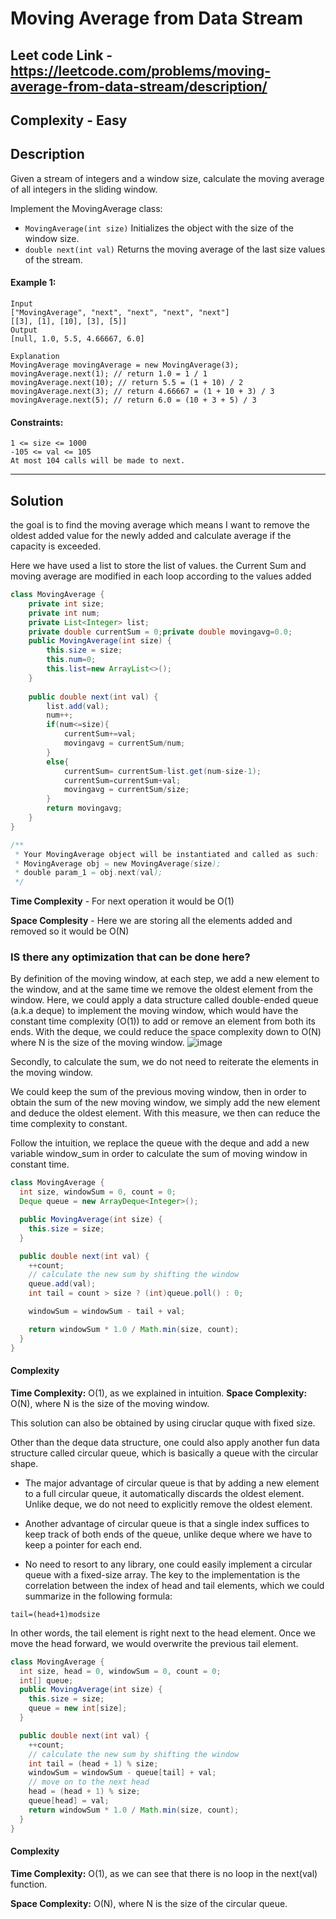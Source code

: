 # Moving Average from Data Stream

## Leet code Link - https://leetcode.com/problems/moving-average-from-data-stream/description/

## Complexity - Easy

## Description
Given a stream of integers and a window size, calculate the moving average of all integers in the sliding window.

Implement the MovingAverage class:

- `MovingAverage(int size)` Initializes the object with the size of the window size.
- `double next(int val)` Returns the moving average of the last size values of the stream.

#### Example 1:
```plaintext
Input
["MovingAverage", "next", "next", "next", "next"]
[[3], [1], [10], [3], [5]]
Output
[null, 1.0, 5.5, 4.66667, 6.0]

Explanation
MovingAverage movingAverage = new MovingAverage(3);
movingAverage.next(1); // return 1.0 = 1 / 1
movingAverage.next(10); // return 5.5 = (1 + 10) / 2
movingAverage.next(3); // return 4.66667 = (1 + 10 + 3) / 3
movingAverage.next(5); // return 6.0 = (10 + 3 + 5) / 3
 ```

#### Constraints:
```plaintext
1 <= size <= 1000
-105 <= val <= 105
At most 104 calls will be made to next.
```
---
## Solution
the goal is to find the moving average which means I want to remove the oldest added value for the newly added and calculate average if the capacity is exceeded.

Here we have used a list to store the list of values. the Current Sum and moving average are modified in each loop according to the values added

```java
class MovingAverage {
    private int size;
    private int num;
    private List<Integer> list;
    private double currentSum = 0;private double movingavg=0.0;
    public MovingAverage(int size) {
        this.size = size;
        this.num=0;
        this.list=new ArrayList<>();
    }
    
    public double next(int val) {
        list.add(val);
        num++;
        if(num<=size){
            currentSum+=val;
            movingavg = currentSum/num;
        }
        else{
            currentSum= currentSum-list.get(num-size-1);
            currentSum=currentSum+val;
            movingavg = currentSum/size;
        }
        return movingavg;
    }
}

/**
 * Your MovingAverage object will be instantiated and called as such:
 * MovingAverage obj = new MovingAverage(size);
 * double param_1 = obj.next(val);
 */
```

**Time Complexity** - For next operation it would be O(1)

**Space Complesity** - Here we are storing all the elements added and removed so it would be O(N)

### IS there any optimization that can be done here?

By definition of the moving window, at each step, we add a new element to the window, and at the same time we remove the oldest element from the window. Here, we could apply a data structure called double-ended queue (a.k.a deque) to implement the moving window, which would have the constant time complexity (O(1)) to add or remove an element from both its ends. With the deque, we could reduce the space complexity down to O(N) where N is the size of the moving window.
![image](https://github.com/user-attachments/assets/4aa3bc93-d20f-4a8e-bf50-8336ae614c24)

Secondly, to calculate the sum, we do not need to reiterate the elements in the moving window.

We could keep the sum of the previous moving window, then in order to obtain the sum of the new moving window, we simply add the new element and deduce the oldest element. With this measure, we then can reduce the time complexity to constant.

Follow the intuition, we replace the queue with the deque and add a new variable window_sum in order to calculate the sum of moving window in constant time.

```java
class MovingAverage {
  int size, windowSum = 0, count = 0;
  Deque queue = new ArrayDeque<Integer>();

  public MovingAverage(int size) {
    this.size = size;
  }

  public double next(int val) {
    ++count;
    // calculate the new sum by shifting the window
    queue.add(val);
    int tail = count > size ? (int)queue.poll() : 0;

    windowSum = windowSum - tail + val;

    return windowSum * 1.0 / Math.min(size, count);
  }
}
```
#### Complexity

**Time Complexity:** O(1), as we explained in intuition.
**Space Complexity:** O(N), where N is the size of the moving window.

This solution can also be obtained by using ciruclar quque with fixed size.

Other than the deque data structure, one could also apply another fun data structure called circular queue, which is basically a queue with the circular shape.

- The major advantage of circular queue is that by adding a new element to a full circular queue, it automatically discards the oldest element. Unlike deque, we do not need to explicitly remove the oldest element.
- Another advantage of circular queue is that a single index suffices to keep track of both ends of the queue, unlike deque where we have to keep a pointer for each end.

- No need to resort to any library, one could easily implement a circular queue with a fixed-size array. The key to the implementation is the correlation between the index of head and tail elements, which we could summarize in the following formula:
```plaintext
tail=(head+1)modsize
```
In other words, the tail element is right next to the head element. Once we move the head forward, we would overwrite the previous tail element.

```java
class MovingAverage {
  int size, head = 0, windowSum = 0, count = 0;
  int[] queue;
  public MovingAverage(int size) {
    this.size = size;
    queue = new int[size];
  }

  public double next(int val) {
    ++count;
    // calculate the new sum by shifting the window
    int tail = (head + 1) % size;
    windowSum = windowSum - queue[tail] + val;
    // move on to the next head
    head = (head + 1) % size;
    queue[head] = val;
    return windowSum * 1.0 / Math.min(size, count);
  }
}
```

#### Complexity

**Time Complexity:** O(1), as we can see that there is no loop in the next(val) function.

**Space Complexity:** O(N), where N is the size of the circular queue.

